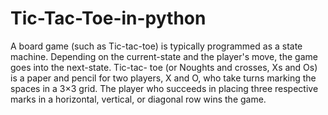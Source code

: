 # Tic-Tac-Toe-in-python
A board game (such as Tic-tac-toe) is typically programmed as a state machine. Depending on  the  current-state  and  the  player's  move,   the  game   goes  into  the  next-state.  Tic-tac-      toe (or Noughts and crosses, Xs and Os) is a paper and pencil for two players, X and O, who take turns marking the spaces in a 3×3 grid. The player who succeeds in placing three respective marks in a horizontal, vertical, or diagonal row wins the game. 
